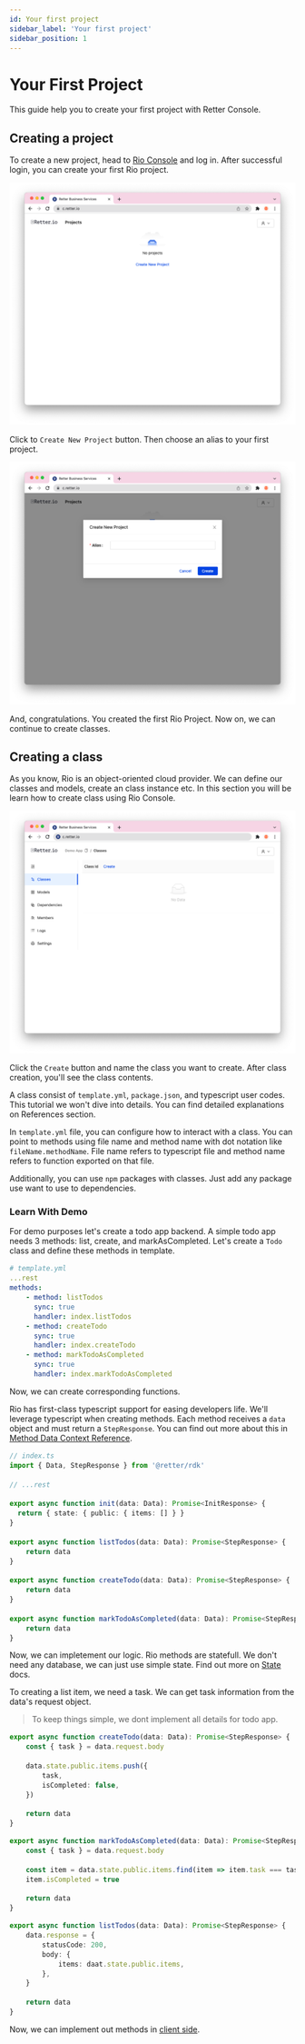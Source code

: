 ```yaml
---
id: Your first project
sidebar_label: 'Your first project'
sidebar_position: 1
---
```


# Your First Project

This guide help you to create your first project with Retter Console.

## Creating a project

To create a new project, head to [Rio Console](https://c.retter.io) and log in. After successful login, you can create your first Rio project.

![Greeting Screen](../../static/img/create-new-project-1.png)

Click to `Create New Project` button. Then choose an alias to your first project.

![New Project Screen](../../static/img/create-new-project-2.png)

And, congratulations. You created the first Rio Project. Now on, we can continue to create classes.

## Creating a class

As you know, Rio is an object-oriented cloud provider. We can define our classes and models, create an class instance etc. In this section you will be learn how to create class using Rio Console.

![Project Detail Screen](../../static/img/create-new-project-3.png)

Click the `Create` button and name the class you want to create. After class creation, you'll see the class contents.

A class consist of `template.yml`, `package.json`, and typescript user codes. This tutorial we won't dive into details. You can find detailed explanations on References section.

In `template.yml` file, you can configure how to interact with a class. You can point to methods using file name and method name with dot notation like `fileName.methodName`. File name refers to typescript file and method name refers to function exported on that file.

Additionally, you can use `npm` packages with classes. Just add any package use want to use to dependencies.

### Learn With Demo

For demo purposes let's create a todo app backend. A simple todo app needs 3 methods: list, create, and markAsCompleted. Let's create a `Todo` class and define these methods in template.

```yaml
# template.yml
...rest
methods:
    - method: listTodos
      sync: true
      handler: index.listTodos
    - method: createTodo
      sync: true
      handler: index.createTodo
    - method: markTodoAsCompleted
      sync: true
      handler: index.markTodoAsCompleted
```

Now, we can create corresponding functions.

Rio has first-class typescript support for easing developers life. We'll leverage typescript when creating methods. Each method receives a `data` object and must return a `StepResponse`. You can find out more about this in [Method Data Context Reference](/docs/Reference/Method%20Data%20Context/).

```ts
// index.ts
import { Data, StepResponse } from '@retter/rdk'

// ...rest

export async function init(data: Data): Promise<InitResponse> {
  return { state: { public: { items: [] } }
}

export async function listTodos(data: Data): Promise<StepResponse> {
    return data
}

export async function createTodo(data: Data): Promise<StepResponse> {
    return data
}

export async function markTodoAsCompleted(data: Data): Promise<StepResponse> {
    return data
}
```

Now, we can impletement our logic. Rio methods are statefull. We don't need any database, we can just use simple state. Find out more on [State](/docs/Concepts/State/) docs.

To creating a list item, we need a task. We can get task information from the data's request object.

> To keep things simple, we dont implement all details for todo app.

```ts
export async function createTodo(data: Data): Promise<StepResponse> {
    const { task } = data.request.body

    data.state.public.items.push({
        task,
        isCompleted: false,
    })

    return data
}
```

```ts
export async function markTodoAsCompleted(data: Data): Promise<StepResponse> {
    const { task } = data.request.body

    const item = data.state.public.items.find(item => item.task === task)
    item.isCompleted = true

    return data
}
```

```ts
export async function listTodos(data: Data): Promise<StepResponse> {
    data.response = {
        statusCode: 200,
        body: {
            items: daat.state.public.items,
        },
    }

    return data
}
```

Now, we can implement out methods in [client side](/docs/Getting%20Started/Get%20started%20with%20web/).